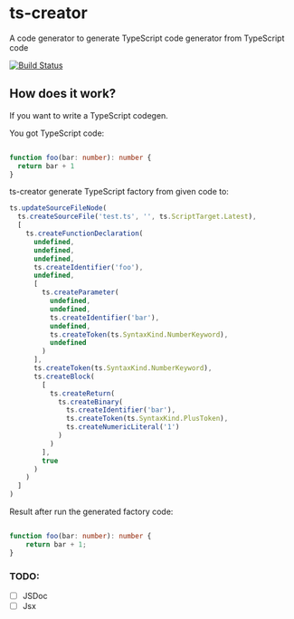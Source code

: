 # ts-creator 

A code generator to generate TypeScript code generator from TypeScript code

[![Build Status](https://travis-ci.com/HearTao/ts-creator.svg?branch=master)](https://travis-ci.com/HearTao/ts-creator)

## How does it work?

If you want to write a TypeScript codegen.

You got TypeScript code: 

```ts

function foo(bar: number): number {
  return bar + 1
}

```

ts-creator generate TypeScript factory from given code to:

```ts
ts.updateSourceFileNode(
  ts.createSourceFile('test.ts', '', ts.ScriptTarget.Latest),
  [
    ts.createFunctionDeclaration(
      undefined,
      undefined,
      undefined,
      ts.createIdentifier('foo'),
      undefined,
      [
        ts.createParameter(
          undefined,
          undefined,
          ts.createIdentifier('bar'),
          undefined,
          ts.createToken(ts.SyntaxKind.NumberKeyword),
          undefined
        )
      ],
      ts.createToken(ts.SyntaxKind.NumberKeyword),
      ts.createBlock(
        [
          ts.createReturn(
            ts.createBinary(
              ts.createIdentifier('bar'),
              ts.createToken(ts.SyntaxKind.PlusToken),
              ts.createNumericLiteral('1')
            )
          )
        ],
        true
      )
    )
  ]
)

```

Result after run the generated factory code: 

```ts

function foo(bar: number): number {
    return bar + 1;
}

```

### TODO:

- [ ] JSDoc
- [ ] Jsx
